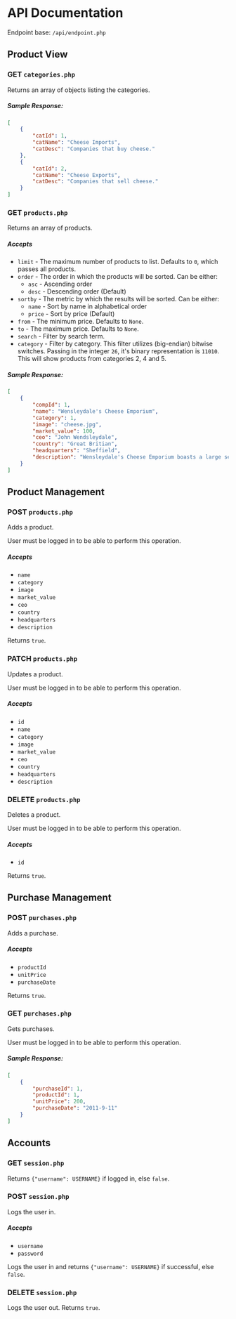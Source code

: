 # API Documentation

Endpoint base: `/api/endpoint.php`

## Product View ##

### GET `categories.php` ###

Returns an array of objects listing the categories.

##### Sample Response: #####
```json
[
    {
    	"catId": 1,
        "catName": "Cheese Imports",
        "catDesc": "Companies that buy cheese."
    },
    {
    	"catId": 2,
        "catName": "Cheese Exports",
        "catDesc": "Companies that sell cheese."
    }
]
```

### GET `products.php` ###

Returns an array of products.

##### Accepts #####

 - `limit` - The maximum number of products to list. Defaults to `0`, which passes all products.
 - `order` - The order in which the products will be sorted. Can be either:
   - `asc` - Ascending order
   - `desc` - Descending order (Default)
 - `sortby` - The metric by which the results will be sorted. Can be either:
   - `name` - Sort by name in alphabetical order
   - `price` - Sort by price (Default)
 - `from` - The minimum price. Defaults to `None`.
 - `to` - The maximum price. Defaults to `None`.
 - `search` - Filter by search term.
 - `category` - Filter by category. This filter utilizes (big-endian) bitwise switches. Passing in the integer `26`, it's binary representation is `11010`. This will show products from categories 2, 4 and 5.

##### Sample Response: #####
```json
[
    {
        "compId": 1,
    	"name": "Wensleydale's Cheese Emporium",
        "category": 1,
        "image": "cheese.jpg",
        "market_value": 100,
        "ceo": "John Wendsleydale",
        "country": "Great Britian",
        "headquarters": "Sheffield",
        "description": "Wensleydale's Cheese Emporium boasts a large selection of cheeses, neither runny nor eaten by cats!"
    }
]
```

## Product Management ##

### POST `products.php` ###

Adds a product.

User must be logged in to be able to perform this operation.

##### Accepts #####

 - `name`
 - `category`
 - `image`
 - `market_value`
 - `ceo`
 - `country`
 - `headquarters`
 - `description`

Returns `true`.

### PATCH `products.php` ###

Updates a product.

User must be logged in to be able to perform this operation.

##### Accepts #####

 - `id`
 - `name`
 - `category`
 - `image`
 - `market_value`
 - `ceo`
 - `country`
 - `headquarters`
 - `description`

### DELETE `products.php` ###

Deletes a product.

User must be logged in to be able to perform this operation.

##### Accepts #####

 - `id`

Returns `true`.

## Purchase Management ##

### POST `purchases.php` ###

Adds a purchase.

##### Accepts #####

 - `productId`
 - `unitPrice`
 - `purchaseDate`

Returns `true`.

### GET `purchases.php` ###

Gets purchases.

User must be logged in to be able to perform this operation.

##### Sample Response: #####
```json
[
    {
        "purchaseId": 1,
        "productId": 1,
    	"unitPrice": 200,
        "purchaseDate": "2011-9-11"
    }
]
```

## Accounts ##

### GET `session.php` ###

Returns `{"username": USERNAME}` if logged in, else `false`.

### POST `session.php` ###

Logs the user in.

##### Accepts #####
 - `username`
 - `password`

Logs the user in and returns `{"username": USERNAME}` if successful, else `false`.

### DELETE `session.php` ###

Logs the user out. Returns `true`.